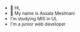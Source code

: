 - 👋 Hi, 
- 👀 My name is Assala Meslmani
- I'm  studying MIS in UL
- I'm a junior web developer

<!---
assalameslmani/assalameslmani is a ✨ special ✨ repository because its `README.md` (this file) appears on your GitHub profile.
You can click the Preview link to take a look at your changes.
--->
